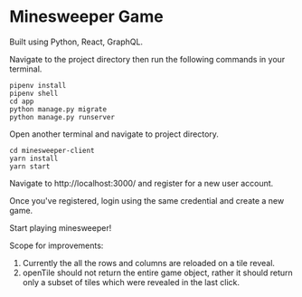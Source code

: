 # Minesweeper Game 

Built using Python, React, GraphQL.

Navigate to the project directory then run the following commands in your terminal.

```
pipenv install
pipenv shell
cd app
python manage.py migrate
python manage.py runserver
```

Open another terminal and navigate to project directory.
```
cd minesweeper-client
yarn install
yarn start
```

Navigate to http://localhost:3000/ and register for a new user account.

Once you've registered, login using the same credential and create a new game.

Start playing minesweeper!

Scope for improvements:
1. Currently the all the rows and columns are reloaded on a tile reveal.
2. openTile should not return the entire game object, rather it should return only a subset of tiles which were revealed in the last click.
